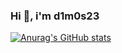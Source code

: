 ### Hi 👋, i'm d1m0s23
[![Anurag's GitHub stats](https://github-readme-stats.vercel.app/api?username=d1m0s23&show_icons=true&count_private=true&hide_border=true&theme=dark&icon_color=fff&layout=compact&border_radius=10)](https://github.com/anuraghazra/github-readme-stats)
